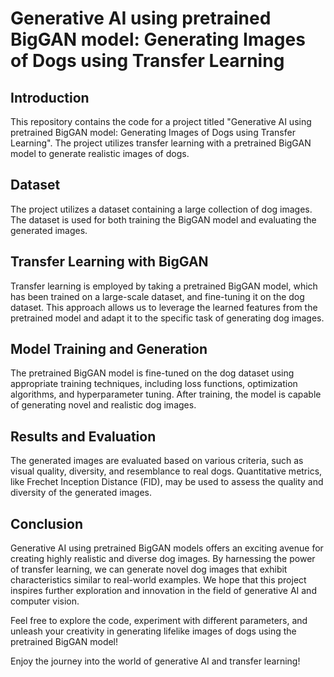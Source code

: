 # Generative AI using pretrained BigGAN model: Generating Images of Dogs using Transfer Learning

## Introduction

This repository contains the code for a project titled "Generative AI using pretrained BigGAN model: Generating Images of Dogs using Transfer Learning". The project utilizes transfer learning with a pretrained BigGAN model to generate realistic images of dogs.

## Dataset

The project utilizes a dataset containing a large collection of dog images. The dataset is used for both training the BigGAN model and evaluating the generated images.

## Transfer Learning with BigGAN

Transfer learning is employed by taking a pretrained BigGAN model, which has been trained on a large-scale dataset, and fine-tuning it on the dog dataset. This approach allows us to leverage the learned features from the pretrained model and adapt it to the specific task of generating dog images.

## Model Training and Generation

The pretrained BigGAN model is fine-tuned on the dog dataset using appropriate training techniques, including loss functions, optimization algorithms, and hyperparameter tuning. After training, the model is capable of generating novel and realistic dog images.

## Results and Evaluation

The generated images are evaluated based on various criteria, such as visual quality, diversity, and resemblance to real dogs. Quantitative metrics, like Frechet Inception Distance (FID), may be used to assess the quality and diversity of the generated images.


## Conclusion

Generative AI using pretrained BigGAN models offers an exciting avenue for creating highly realistic and diverse dog images. By harnessing the power of transfer learning, we can generate novel dog images that exhibit characteristics similar to real-world examples. We hope that this project inspires further exploration and innovation in the field of generative AI and computer vision.

Feel free to explore the code, experiment with different parameters, and unleash your creativity in generating lifelike images of dogs using the pretrained BigGAN model!

Enjoy the journey into the world of generative AI and transfer learning!


